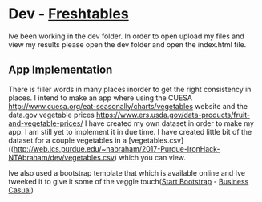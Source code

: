 # Dev - [Freshtables](http://web.ics.purdue.edu/~nabraham/2017-Purdue-IronHack-NTAbraham/dev/index)


Ive been working in the dev folder. In order to open upload my files and view my results please open the dev folder and open the index.html file.

## App Implementation

There is filler words in many places inorder to get the right consistency in places.
I intend to make an app where using the CUESA http://www.cuesa.org/eat-seasonally/charts/vegetables website and the data.gov vegetable prices https://www.ers.usda.gov/data-products/fruit-and-vegetable-prices/ I have created my own dataset in order to make my app.
I am still yet to implement it in due time. I have created little bit of the dataset for a couple vegetables in a [vegetables.csv]((http://web.ics.purdue.edu/~nabraham/2017-Purdue-IronHack-NTAbraham/dev/vegetables.csv) which you can view.

Ive also used a bootstrap template that which is available online and Ive tweeked it to give it some of the veggie touch([Start Bootstrap](http://startbootstrap.com/) - [Business Casual](http://startbootstrap.com/template-overviews/business-casual/))